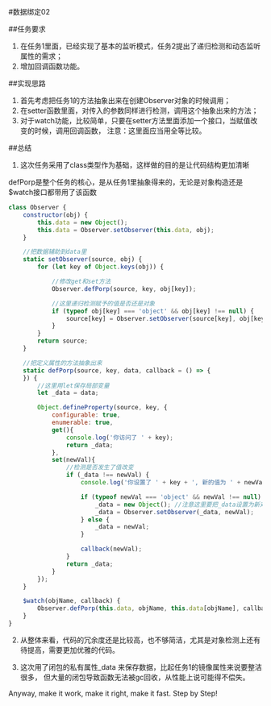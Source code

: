 #数据绑定02

##任务要求
1. 在任务1里面，已经实现了基本的监听模式，任务2提出了递归检测和动态监听属性的需求；
2. 增加回调函数功能。

##实现思路
1. 首先考虑把任务1的方法抽象出来在创建Observer对象的时候调用；
2. 在setter函数里面，对传入的参数同样进行检测，调用这个抽象出来的方法；
3. 对于watch功能，比较简单，只要在setter方法里面添加一个接口，当赋值改变的时候，调用回调函数，
注意：这里面应当用全等比较。

##总结
1. 这次任务采用了class类型作为基础，这样做的目的是让代码结构更加清晰


defPorp是整个任务的核心，是从任务1里抽象得来的，无论是对象构造还是$watch接口都带用了该函数
```javascript
class Observer {
    constructor(obj) {
        this.data = new Object();
        this.data = Observer.setObserver(this.data, obj);
    }

    //把数据辅助到data里
    static setObserver(source, obj) {
        for (let key of Object.keys(obj)) {

            //修改get和set方法
            Observer.defPorp(source, key, obj[key]);

            //这里递归检测赋予的值是否还是对象
            if (typeof obj[key] === 'object' && obj[key] !== null) {
                source[key] = Observer.setObserver(source[key], obj[key]);
            }
        }
        return source;
    }

    //把定义属性的方法抽象出来
    static defPorp(source, key, data, callback = () => {
    }) {
        //这里用let保存局部变量
        let _data = data;

        Object.defineProperty(source, key, {
            configurable: true,
            enumerable: true,
            get(){
                console.log('你访问了 ' + key);
                return _data;
            },
            set(newVal){
                //检测是否发生了值改变
                if (_data !== newVal) {
                    console.log('你设置了 ' + key + ', 新的值为 ' + newVal);

                    if (typeof newVal === 'object' && newVal !== null) {
                        _data = new Object(); //注意这里要把_data设置为新对象，不然代码会报错
                        _data = Observer.setObserver(_data, newVal);
                    } else {
                        _data = newVal;
                    }

                    callback(newVal);
                }
                return _data;
            }
        });
    }

    $watch(objName, callback) {
        Observer.defPorp(this.data, objName, this.data[objName], callback);
    }
}
```

2. 从整体来看，代码的冗余度还是比较高，也不够简洁，尤其是对象检测上还有待提高，需要更加优雅的代码。

3. 这次用了闭包的私有属性_data 来保存数据，比起任务1的镜像属性来说要整洁很多，
但大量的闭包导致函数无法被gc回收，从性能上说可能得不偿失。


Anyway, make it work, make it right, make it fast. Step by Step! 
